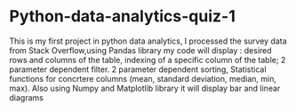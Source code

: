 # Python-data-analytics-quiz-1
This is my first project in python data analytics, I processed the survey data from Stack Overflow,using Pandas library my code will display :
desired rows and columns of the table,
indexing of a specific column of the table;
2 parameter dependent filter.
2 parameter dependent sorting,
Statistical functions for concrtere columns (mean, standard
deviation, median, min, max).
Also using Numpy and Matplotlib library it will display bar and linear diagrams
